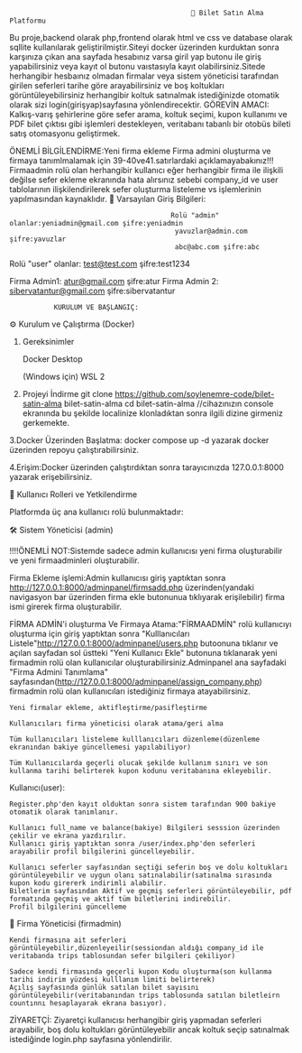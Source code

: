                                                  🚌 Bilet Satın Alma Platformu

Bu proje,backend olarak php,frontend olarak html ve css ve database olarak sqllite kullanılarak geliştirilmiştir.Siteyi docker üzerinden kurduktan sonra karşınıza çıkan ana sayfada hesabınız varsa giril yap butonu ile giriş yapabilirsiniz veya kayıt ol butonu vaıstasıyla kayıt olabilirsiniz.Sitede herhangibir hesbaınız olmadan firmalar veya sistem yöneticisi tarafından girilen seferleri tarihe göre arayabilirsiniz ve boş koltukları görüntüleyebilirsiniz herhangibir koltuk satınalmak istediğinizde otomatik olarak sizi login(girişyap)sayfasına yönlendirecektir. 
  GÖREVİN AMACI:
Kalkış-varış şehirlerine göre sefer arama, koltuk seçimi, kupon kullanımı ve PDF bilet çıktısı gibi işlemleri destekleyen, veritabanı tabanlı bir otobüs bileti satış otomasyonu geliştirmek.

ÖNEMLİ BİLGİLENDİRME:Yeni firma ekleme Firma admini oluşturma ve firmaya tanımlmalamak için 39-40ve41.satırlardaki açıklamayabakınız!!! Firmaadmin rolü olan herhangibir kullanıcı eğer herhangibir firma ile ilişkili değilse sefer ekleme ekranında hata alırsınız sebebi company_id ve user tablolarının ilişkilendirilerek sefer oluşturma listeleme vs işlemlerinin yapılmasından kaynaklıdır.
🔐 Varsayılan Giriş Bilgileri:


                                            Rolü "admin" olanlar:yeniadmin@gmail.com şifre:yeniadmin
                                             yavuzlar@admin.com şifre:yavuzlar
                                             abc@abc.com şifre:abc

Rolü "user" olanlar: test@test.com şifre:test1234

Firma Admin1: atur@gmail.com şifre:atur	
Firma Admin 2: sibervatantur@gmail.com şifre:sibervatantur

               KURULUM VE BAŞLANGIÇ:
⚙️ Kurulum ve Çalıştırma (Docker)
1. Gereksinimler

    Docker Desktop

    (Windows için) WSL 2

2. Projeyi İndirme
git clone https://github.com/soylenemre-code/bilet-satin-alma bilet-satin-alma
cd bilet-satin-alma      //cihazınızın console ekranında bu şekilde localinize klonladıktan sonra ilgili dizine girmeniz gerkemekte.

3.Docker Üzerinden Başlatma:
docker compose up -d
yazarak docker üzerinden repoyu çalıştırabilirsiniz.

4.Erişim:Docker üzerinden çalıştırdıktan sonra tarayıcınızda 127.0.0.1:8000 yazarak erişebilirsiniz.

👥 Kullanıcı Rolleri ve Yetkilendirme

Platformda üç ana kullanıcı rolü bulunmaktadır:

🛠️ Sistem Yöneticisi (admin)

   !!!!ÖNEMLİ NOT:Sistemde sadece admin kullanıcısı yeni firma oluşturabilir ve yeni firmaadminleri oluşturabilir.
   
   Firma Ekleme işlemi:Admin kullanıcısı giriş yaptıktan sonra http://127.0.0.1:8000/adminpanel/firmsadd.php üzerinden(yandaki navigasyon bar üzerinden firma ekle butonunua tıklıyarak erişilebilir) firma ismi girerek firma oluşturabilir.

  
   FİRMA ADMİN'i oluşturma Ve Firmaya Atama:"FİRMAADMİN" rolü kullanıcıyı oluşturma için giriş yaptıktan sonra "Kulllanıcıları Listele"http://127.0.0.1:8000/adminpanel/users.php butoonuna tıklanır ve açılan sayfadan sol üstteki "Yeni Kullanıcı Ekle" butonuna tıklanarak yeni firmadmin rolü olan kullanıcılar oluşturabilirsiniz.Adminpanel ana sayfadaki "Firma Admini Tanımlama" sayfasından(http://127.0.0.1:8000/adminpanel/assign_company.php) firmadmin rolü olan kullanıcıları istediğiniz firmaya atayabilirsiniz.
   
    Yeni firmalar ekleme, aktifleştirme/pasifleştirme

    Kullanıcıları firma yöneticisi olarak atama/geri alma

    Tüm kullanıcıları listeleme kulllanıcıları düzenleme(düzenleme ekranından bakiye güncellemesi yapılabiliyor)

    Tüm Kullanıcılarda geçerli olucak şekilde kullanım sınırı ve son kullanma tarihi belirterek kupon kodunu veritabanına ekleyebilir.
    
Kullanıcı(user):

    Register.php'den kayıt olduktan sonra sistem tarafından 900 bakiye otomatik olarak tanımlanır.

    Kullanıcı full_name ve balance(bakiye) Bilgileri sesssion üzerinden çekilir ve ekrana yazdırılır.
    Kullanıcı giriş yaptıktan sonra /user/index.php'den seferleri arayabilir profil bilgilerini güncelleyebilir.

    Kullanıcı seferler sayfasından seçtiği seferin boş ve dolu koltukları görüntüleyebilir ve uygun olanı satınalabilir(satınalma sırasında kupon kodu girererk indirimli alabilir.
    Biletlerim sayfasından Aktif ve geçmiş seferleri görüntüleyebilir, pdf formatında geçmiş ve aktif tüm biletlerini indirebilir.
    Profil bilgilerini güncelleme


🏢 Firma Yöneticisi (firmadmin)

    Kendi firmasına ait seferleri görüntüleyebilir,düzenleyeilir(sessiondan aldığı company_id ile veritabanda trips tablosundan sefer bilgileri çekiliyor)

    Sadece kendi firmasında geçerli kupon Kodu oluşturma(son kullanma tarihi indirim yüzdesi kulllanım limiti belirterek)
    Açılış sayfasında günlük satılan bilet sayısını görüntüleyebilir(veritabanından trips tablosunda satılan biletleirn countınnı hesaplayarak ekrana basıyor).


ZİYARETÇİ: Ziyaretçi kullanıcısı herhangibir giriş yapmadan seferleri arayabilir, boş dolu koltukları görüntüleyebilir ancak koltuk seçip satınalmak istediğinde login.php sayfasına yönlendirilir.


